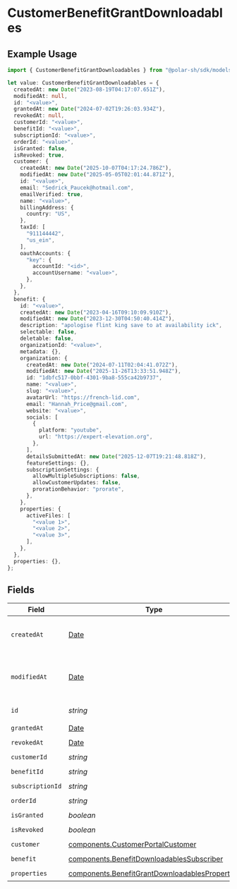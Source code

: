 # CustomerBenefitGrantDownloadables

## Example Usage

```typescript
import { CustomerBenefitGrantDownloadables } from "@polar-sh/sdk/models/components/customerbenefitgrantdownloadables.js";

let value: CustomerBenefitGrantDownloadables = {
  createdAt: new Date("2023-08-19T04:17:07.651Z"),
  modifiedAt: null,
  id: "<value>",
  grantedAt: new Date("2024-07-02T19:26:03.934Z"),
  revokedAt: null,
  customerId: "<value>",
  benefitId: "<value>",
  subscriptionId: "<value>",
  orderId: "<value>",
  isGranted: false,
  isRevoked: true,
  customer: {
    createdAt: new Date("2025-10-07T04:17:24.786Z"),
    modifiedAt: new Date("2025-05-05T02:01:44.871Z"),
    id: "<value>",
    email: "Sedrick_Paucek@hotmail.com",
    emailVerified: true,
    name: "<value>",
    billingAddress: {
      country: "US",
    },
    taxId: [
      "911144442",
      "us_ein",
    ],
    oauthAccounts: {
      "key": {
        accountId: "<id>",
        accountUsername: "<value>",
      },
    },
  },
  benefit: {
    id: "<value>",
    createdAt: new Date("2023-04-16T09:10:09.910Z"),
    modifiedAt: new Date("2023-12-30T04:50:40.414Z"),
    description: "apologise flint king save to at availability ick",
    selectable: false,
    deletable: false,
    organizationId: "<value>",
    metadata: {},
    organization: {
      createdAt: new Date("2024-07-11T02:04:41.072Z"),
      modifiedAt: new Date("2025-11-26T13:33:51.948Z"),
      id: "1dbfc517-0bbf-4301-9ba8-555ca42b9737",
      name: "<value>",
      slug: "<value>",
      avatarUrl: "https://french-lid.com",
      email: "Hannah_Price@gmail.com",
      website: "<value>",
      socials: [
        {
          platform: "youtube",
          url: "https://expert-elevation.org",
        },
      ],
      detailsSubmittedAt: new Date("2025-12-07T19:21:48.818Z"),
      featureSettings: {},
      subscriptionSettings: {
        allowMultipleSubscriptions: false,
        allowCustomerUpdates: false,
        prorationBehavior: "prorate",
      },
    },
    properties: {
      activeFiles: [
        "<value 1>",
        "<value 2>",
        "<value 3>",
      ],
    },
  },
  properties: {},
};
```

## Fields

| Field                                                                                                            | Type                                                                                                             | Required                                                                                                         | Description                                                                                                      |
| ---------------------------------------------------------------------------------------------------------------- | ---------------------------------------------------------------------------------------------------------------- | ---------------------------------------------------------------------------------------------------------------- | ---------------------------------------------------------------------------------------------------------------- |
| `createdAt`                                                                                                      | [Date](https://developer.mozilla.org/en-US/docs/Web/JavaScript/Reference/Global_Objects/Date)                    | :heavy_check_mark:                                                                                               | Creation timestamp of the object.                                                                                |
| `modifiedAt`                                                                                                     | [Date](https://developer.mozilla.org/en-US/docs/Web/JavaScript/Reference/Global_Objects/Date)                    | :heavy_check_mark:                                                                                               | Last modification timestamp of the object.                                                                       |
| `id`                                                                                                             | *string*                                                                                                         | :heavy_check_mark:                                                                                               | The ID of the object.                                                                                            |
| `grantedAt`                                                                                                      | [Date](https://developer.mozilla.org/en-US/docs/Web/JavaScript/Reference/Global_Objects/Date)                    | :heavy_check_mark:                                                                                               | N/A                                                                                                              |
| `revokedAt`                                                                                                      | [Date](https://developer.mozilla.org/en-US/docs/Web/JavaScript/Reference/Global_Objects/Date)                    | :heavy_check_mark:                                                                                               | N/A                                                                                                              |
| `customerId`                                                                                                     | *string*                                                                                                         | :heavy_check_mark:                                                                                               | N/A                                                                                                              |
| `benefitId`                                                                                                      | *string*                                                                                                         | :heavy_check_mark:                                                                                               | N/A                                                                                                              |
| `subscriptionId`                                                                                                 | *string*                                                                                                         | :heavy_check_mark:                                                                                               | N/A                                                                                                              |
| `orderId`                                                                                                        | *string*                                                                                                         | :heavy_check_mark:                                                                                               | N/A                                                                                                              |
| `isGranted`                                                                                                      | *boolean*                                                                                                        | :heavy_check_mark:                                                                                               | N/A                                                                                                              |
| `isRevoked`                                                                                                      | *boolean*                                                                                                        | :heavy_check_mark:                                                                                               | N/A                                                                                                              |
| `customer`                                                                                                       | [components.CustomerPortalCustomer](../../models/components/customerportalcustomer.md)                           | :heavy_check_mark:                                                                                               | N/A                                                                                                              |
| `benefit`                                                                                                        | [components.BenefitDownloadablesSubscriber](../../models/components/benefitdownloadablessubscriber.md)           | :heavy_check_mark:                                                                                               | N/A                                                                                                              |
| `properties`                                                                                                     | [components.BenefitGrantDownloadablesProperties](../../models/components/benefitgrantdownloadablesproperties.md) | :heavy_check_mark:                                                                                               | N/A                                                                                                              |
